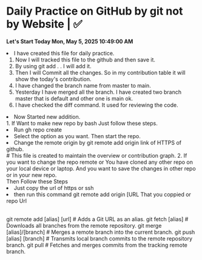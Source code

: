 # Daily Practice on GitHub by git not by Website | ✅
**Let's Start Today Mon, May  5, 2025 10:49:00 AM**<br>
<li> I have created this file for daily practice. 

1. Now I will tracked this file to the github and then save it.
2. By using git add . . I will add it. 
3. Then I will Commit all the changes. So in my contribution table it will show the today's     contribution.
4. I have changed the branch name from master to main.
5. Yesterday I have merged all the branch. I have created two branch master that is default and other one is main ok.
6. I have checked the diff command. It used for reviewing the code.

<li> Now Started new addition. <br>
1. If Want to make new repo by bash Just follow these steps.
  <li> Run gh repo create</li>
  <Li> Select the option as you want. Then start the repo.
  <li> Change the remote origin by git remote add origin link of HTTPS of github.</li>
  # This file is created to maintain the overview or contribution graph.
2. If you want to change the repo remote or You have cloned any other repo on your local device or laptop. And you want to save the changes in other repo or in your new repo.
<br> Then Follow these Steps
  <li> Just copy the url of https or ssh  </li>
  <li> then run this command git remote add origin [URL That you coppied or repo Url</li>
  <br> 
  
git remote  add [alias] [url] # Adds a Git URL as an alias.
git fetch [alias] # Downloads all branches from the remote repository.
git merge [alias]/[branch] # Merges a remote branch into the current branch.
git push [alias] [branch] # Transmits local branch commits to the remote repository branch.
git pull # Fetches and merges commits from the tracking remote branch.




